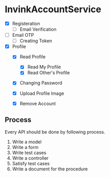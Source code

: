 # InvinkAccountService
- [x] Registeration
    - [ ] Email Verification
- [ ] Email OTP
    - [ ] Creating Token
- [x] Profile
    - [x] Read Profile
        - [x] Read My Profile
        - [x] Read Other's Profile
    - [x] Changing Password
    - [x] Upload Profile Image
    - [x] Remove Account


## Process
Every API should be done by following process.
1. Write a model
1. Write a form
1. Write test cases
1. Write a controller
1. Satisfy test cases
1. Write a document for the procedure